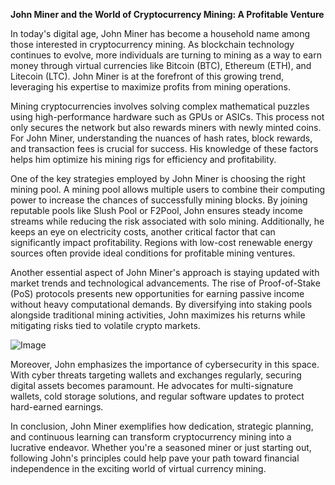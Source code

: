 **John Miner and the World of Cryptocurrency Mining: A Profitable Venture**

In today's digital age, John Miner has become a household name among those interested in cryptocurrency mining. As blockchain technology continues to evolve, more individuals are turning to mining as a way to earn money through virtual currencies like Bitcoin (BTC), Ethereum (ETH), and Litecoin (LTC). John Miner is at the forefront of this growing trend, leveraging his expertise to maximize profits from mining operations.

Mining cryptocurrencies involves solving complex mathematical puzzles using high-performance hardware such as GPUs or ASICs. This process not only secures the network but also rewards miners with newly minted coins. For John Miner, understanding the nuances of hash rates, block rewards, and transaction fees is crucial for success. His knowledge of these factors helps him optimize his mining rigs for efficiency and profitability.

One of the key strategies employed by John Miner is choosing the right mining pool. A mining pool allows multiple users to combine their computing power to increase the chances of successfully mining blocks. By joining reputable pools like Slush Pool or F2Pool, John ensures steady income streams while reducing the risk associated with solo mining. Additionally, he keeps an eye on electricity costs, another critical factor that can significantly impact profitability. Regions with low-cost renewable energy sources often provide ideal conditions for profitable mining ventures.

Another essential aspect of John Miner's approach is staying updated with market trends and technological advancements. The rise of Proof-of-Stake (PoS) protocols presents new opportunities for earning passive income without heavy computational demands. By diversifying into staking pools alongside traditional mining activities, John maximizes his returns while mitigating risks tied to volatile crypto markets.

![Image](https://github.com/user-attachments/assets/31692037-0104-4703-abd1-696b6a7dd41b)

Moreover, John emphasizes the importance of cybersecurity in this space. With cyber threats targeting wallets and exchanges regularly, securing digital assets becomes paramount. He advocates for multi-signature wallets, cold storage solutions, and regular software updates to protect hard-earned earnings.

In conclusion, John Miner exemplifies how dedication, strategic planning, and continuous learning can transform cryptocurrency mining into a lucrative endeavor. Whether you're a seasoned miner or just starting out, following John's principles could help pave your path toward financial independence in the exciting world of virtual currency mining.
